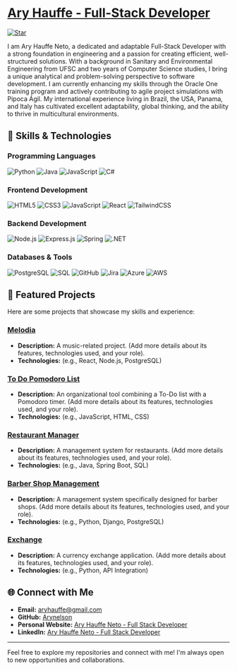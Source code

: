 <h1>
    <a href="[https://arynelson.github.io/Site/]">
      <span>  Ary Hauffe - Full-Stack Developer </span>
</h1>


[![Star](https://img.shields.io/github/stars/arynelson)](https://github.com/digitalinnovationone/dio-lab-open-source/stargazers)



I am Ary Hauffe Neto, a dedicated and adaptable Full-Stack Developer with a strong foundation in engineering and a passion for creating efficient, well-structured solutions. With a background in Sanitary and Environmental Engineering from UFSC and two years of Computer Science studies, I bring a unique analytical and problem-solving perspective to software development. I am currently enhancing my skills through the Oracle One training program and actively contributing to agile project simulations with Pipoca Ágil. My international experience living in Brazil, the USA, Panama, and Italy has cultivated excellent adaptability, global thinking, and the ability to thrive in multicultural environments.

## 🚀 Skills & Technologies

### Programming Languages

![Python](https://img.shields.io/badge/Python-3776AB?style=for-the-badge&logo=python&logoColor=white)
![Java](https://img.shields.io/badge/Java-ED8B00?style=for-the-badge&logo=java&logoColor=white)
![JavaScript](https://img.shields.io/badge/JavaScript-F7DF1E?style=for-the-badge&logo=javascript&logoColor=black)
![C#](https://img.shields.io/badge/C%23-239120?style=for-the-badge&logo=c-sharp&logoColor=white)

### Frontend Development

![HTML5](https://img.shields.io/badge/HTML5-E34F26?style=for-the-badge&logo=html5&logoColor=white)
![CSS3](https://img.shields.io/badge/CSS3-1572B6?style=for-the-badge&logo=css3&logoColor=white)
![JavaScript](https://img.shields.io/badge/JavaScript-F7DF1E?style=for-the-badge&logo=javascript&logoColor=black)
![React](https://img.shields.io/badge/React-61DAFB?style=for-the-badge&logo=react&logoColor=white)
![TailwindCSS](https://img.shields.io/badge/TailwindCSS-38B2AC?style=for-the-badge&logo=tailwind-css&logoColor=white)

### Backend Development

![Node.js](https://img.shields.io/badge/Node.js-339933?style=for-the-badge&logo=nodedotjs&logoColor=white)
![Express.js](https://img.shields.io/badge/Express.js-000000?style=for-the-badge&logo=express&logoColor=white)
![Spring](https://img.shields.io/badge/Spring-6DB33F?style=for-the-badge&logo=spring&logoColor=white)
![.NET](https://img.shields.io/badge/.NET-512BD4?style=for-the-badge&logo=dotnet&logoColor=white)

### Databases & Tools

![PostgreSQL](https://img.shields.io/badge/PostgreSQL-336791?style=for-the-badge&logo=postgresql&logoColor=white)
![SQL](https://img.shields.io/badge/SQL-003B57?style=for-the-badge&logo=postgresql&logoColor=white)
![GitHub](https://img.shields.io/badge/GitHub-181717?style=for-the-badge&logo=github&logoColor=white)
![Jira](https://img.shields.io/badge/Jira-0052CC?style=for-the-badge&logo=jira&logoColor=white)
![Azure](https://img.shields.io/badge/Azure-0078D4?style=for-the-badge&logo=microsoft-azure&logoColor=white)
![AWS](https://img.shields.io/badge/AWS-232F3E?style=for-the-badge&logo=amazon-aws&logoColor=white)

## 🌟 Featured Projects

Here are some projects that showcase my skills and experience:

### [Melodia](https://github.com/Arynelson/Melodia_FrontEnd)
*   **Description:** A music-related project. (Add more details about its features, technologies used, and your role).
*   **Technologies:** (e.g., React, Node.js, PostgreSQL)

### [To Do Pomodoro List](https://github.com/Arynelson/ToDo_list)
*   **Description:** An organizational tool combining a To-Do list with a Pomodoro timer. (Add more details about its features, technologies used, and your role).
*   **Technologies:** (e.g., JavaScript, HTML, CSS)

### [Restaurant Manager](https://github.com/Arynelson/Restaurant_manager)
*   **Description:** A management system for restaurants. (Add more details about its features, technologies used, and your role).
*   **Technologies:** (e.g., Java, Spring Boot, SQL)

### [Barber Shop Management](https://github.com/Arynelson/BarberShop)
*   **Description:** A management system specifically designed for barber shops. (Add more details about its features, technologies used, and your role).
*   **Technologies:** (e.g., Python, Django, PostgreSQL)

### [Exchange](https://github.com/Arynelson/Exchange)
*   **Description:** A currency exchange application. (Add more details about its features, technologies used, and your role).
*   **Technologies:** (e.g., Python, API Integration)

## 🌐 Connect with Me

*   **Email:** aryhauffe@gmail.com
*   **GitHub:** [Arynelson](https://github.com/Arynelson/)
*   **Personal Website:** [Ary Hauffe Neto - Full Stack Developer](https://arynelson.github.io/Site/)
*   **LinkedIn:** [Ary Hauffe Neto - Full Stack Developer](https://www.linkedin.com/in/ary-hauffe-neto-bb6a0a23/)

---

Feel free to explore my repositories and connect with me! I'm always open to new opportunities and collaborations.
